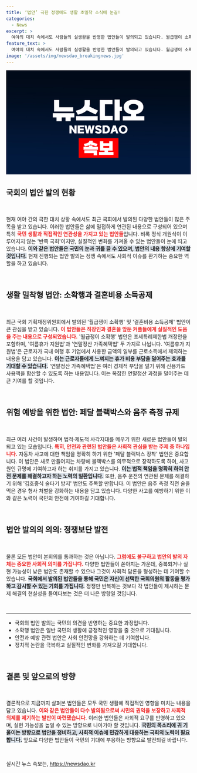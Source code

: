 ```yaml
---
title: ‘법안’ 극한 정쟁에도 생활 초밀착 소식에 눈길!
categories:
  - News
excerpt: >
  여야의 대치 속에서도 사람들의 실생활을 반영한 법안들이 발의되고 있습니다. 월급쟁이 소확행과 결혼비용 소득공제 등 생활 밀착형 법안이 주목받고 있으며, 이를 통해 실질적인 변화의 필요성이 더 커지고 있습니다. 클릭해 더 알아보세요!
feature_text: >
  여야의 대치 속에서도 사람들의 실생활을 반영한 법안들이 발의되고 있습니다. 월급쟁이 소확행과 결혼비용 소득공제 등 생활 밀착형 법안이 주목받고 있으며, 이를 통해 실질적인 변화의 필요성이 더 커지고 있습니다. 클릭해 더 알아보세요!
image: '/assets/img/newsdao_breakingnews.jpg'
---
```


<p><img src="/assets/img/newsdao_breakingnews.jpg" alt="cryptoinkorea 속보" /></p>

<h2 data-ke-size="size26">국회의 법안 발의 현황</h2>

<p data-ke-size="size16">&nbsp;</p> 

<p>현재 여야 간의 극한 대치 상황 속에서도 최근 국회에서 발의된 다양한 법안들이 많은 주목을 받고 있습니다. 이러한 법안들은 삶에 밀접하게 연관된 내용으로 구성되어 있으며 특히 <b><span style="color: #ee2323;">국민 생활과 직접적인 연관성을 가지고 있는 법안들</span></b>입니다. 비록 정식 개원식이 이루어지지 않는 '반쪽 국회'이지만, 실질적인 변화를 가져올 수 있는 법안들이 눈에 띄고 있습니다. <b><span style="background-color: #21538527;">이와 같은 법안들은 국민의 눈과 귀를 끌 수 있으며, 법안의 내용 향상에 기여할 것입니다.</span></b> 현재 진행되는 법안 발의는 정쟁 속에서도 사회적 이슈를 환기하는 중요한 역할을 하고 있습니다. </p>

<p data-ke-size="size16">&nbsp;</p>

<h2 data-ke-size="size26">생활 밀착형 법안: 소확행과 결혼비용 소득공제</h2>

<p data-ke-size="size16">&nbsp;</p>

<p>최근 국회 기획재정위원회에서 발의된 '월급쟁이 소확행' 및 '결혼비용 소득공제' 법안이 큰 관심을 받고 있습니다. <b><span style="color: #ee2323;">이 법안들은 직장인과 결혼을 앞둔 커플들에게 실질적인 도움을 주는 내용으로 구성되었습니다.</span></b> '월급쟁이 소확행' 법안은 조세특례제한법 개정안을 포함하며, '여름휴가 지원법'과 '연말정산 가족혜택법' 두 가지로 나뉩니다. '여름휴가 지원법'은 근로자가 국내 여행 후 기업에서 사용한 금액의 일부를 근로소득에서 제외하는 내용을 담고 있습니다. <b><span style="background-color: #21538527;">이는 근로자들에게 느껴지는 휴가 비용 부담을 덜어주는 효과를 기대할 수 있습니다.</span></b> '연말정산 가족혜택법'은 여러 경제적 부담을 덜기 위해 신용카드 사용액을 합산할 수 있도록 하는 내용입니다. 이는 복잡한 연말정산 과정을 덜어주는 데 큰 기여를 할 것입니다. </p>

<p data-ke-size="size16">&nbsp;</p>

<h2 data-ke-size="size26">위험 예방을 위한 법안: 페달 블랙박스와 음주 측정 규제</h2>

<p data-ke-size="size16">&nbsp;</p>

<p>최근 여러 사건이 발생하며 법적·제도적 사각지대를 메우기 위한 새로운 법안들이 발의되고 있는 모습입니다. <b><span style="color: #ee2323;">특히, 안전과 관련된 법안들은 사회적 관심을 받는 주제 중 하나입니다.</span></b> 자동차 사고에 대한 책임을 명확히 하기 위한 '페달 블랙박스 장착' 법안은 중요합니다. 이 법안은 새로 만들어지는 차량에 블랙박스를 의무적으로 장착하도록 하여, 사고 원인 규명에 기여하고자 하는 취지를 가지고 있습니다. <b><span style="background-color: #21538527;">이는 법적 책임을 명확히 하여 안전 문제를 해결하고자 하는 노력의 일환입니다.</span></b> 또한, 음주 운전의 연관된 문제를 해결하기 위해 '김호중식 술타기 방지' 법안도 주목할 만합니다. 이 법안은 음주 측정 직전 술을 먹은 경우 형사 처벌을 강화하는 내용을 담고 있습니다. 다양한 사고를 예방하기 위한 이와 같은 노력이 국민의 안전에 기여하길 기대합니다.</p>

<p data-ke-size="size16">&nbsp;</p>

<h2 data-ke-size="size26">법안 발의의 의의: 정쟁보단 발전</h2>

<p data-ke-size="size16">&nbsp;</p>

<p>물론 모든 법안이 본회의를 통과하는 것은 아닙니다. <b><span style="color: #ee2323;">그럼에도 불구하고 법안의 발의 자체는 중요한 사회적 의미를 가집니다.</span></b> 다양한 법안들이 쏟아지는 가운데, 중복되거나 실현 가능성이 낮은 법안도 존재할 수 있으나 그것이 사회적 담론을 형성하는 데 기여할 수 있습니다. <b><span style="background-color: #21538527;">국회에서 발의된 법안들을 통해 국민은 자신이 선택한 국회의원의 활동을 평가하고 감시할 수 있는 기회를 가집니다.</span></b> 정쟁만 반복하는 것보다 각 법안들이 제시하는 문제 해결의 현실성을 들여다보는 것은 더 나은 방향일 것입니다. </p>

<p data-ke-size="size16">&nbsp;</p>

<hr/>

<ul>
  <li>국회의 법안 발의는 국민의 의견을 반영하는 중요한 과정입니다.</li>
  <li>소확행 법안은 일반 국민의 생활에 긍정적인 영향을 줄 것으로 기대됩니다.</li>
  <li>안전과 예방 관련 법안은 사회 안전망을 강화하는 데 기여합니다.</li>
  <li>정치적 논란을 극복하고 실질적인 변화를 가져오길 기대합니다.</li>
</ul>

<p data-ke-size="size16">&nbsp;</p>

<h2 data-ke-size="size26">결론 및 앞으로의 방향</h2>

<p data-ke-size="size16">&nbsp;</p>

<p>결론적으로 지금까지 살펴본 법안들은 모두 국민 생활에 직접적인 영향을 미치는 내용을 담고 있습니다. <b><span style="color: #ee2323;">이와 같은 법안들이 다수 발의됨으로써 시민의 권익을 보장하고 사회적 의제를 제기하는 발판이 마련됐습니다.</span></b> 이러한 법안들은 사회적 요구를 반영하고 있으며, 실현 가능성을 높일 수 있는 방향으로 나아가야 할 것입니다. <b><span style="background-color: #21538527;">국민의 목소리에 귀 기울이는 방향으로 법안을 정비하고, 사회적 이슈에 민감하게 대응하는 국회의 노력이 필요합니다.</span></b> 앞으로 다양한 법안들이 국민의 기대에 부응하는 방향으로 발전되길 바랍니다. </p>

<p data-ke-size="size16">&nbsp;</p>
실시간 뉴스 속보는, <a href="https://newsdao.kr" rel="dofollow">https://newsdao.kr</a>



